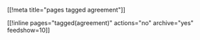[[!meta title="pages tagged agreement"]]

[[!inline pages="tagged(agreement)" actions="no" archive="yes"
feedshow=10]]
